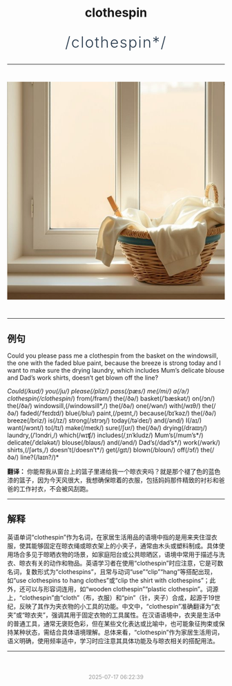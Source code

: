 <div align="center">

# clothespin

<div style="margin: 30px 0;">
<h1 style="font-size: 2.5em; font-weight: 300; letter-spacing: 2px; margin: 0; color: #2c3e50;">
/clothespin*/
</h1>
</div>

</div>

---

<div align="center" style="margin: 40px 0;">

![clothespin](images/clothespin.png)

</div>

---

## 例句

Could you please pass me a clothespin from the basket on the windowsill, the one with the faded blue paint, because the breeze is strong today and I want to make sure the drying laundry, which includes Mum’s delicate blouse and Dad’s work shirts, doesn’t get blown off the line?

*Could(/kʊd/) you(/ju/) please(/pliz/) pass(/pæs/) me(/mi/) a(/ə/) clothespin(/clothespin*/) from(/frəm/) the(/ðə/) basket(/ˈbæskət/) on(/ɔn/) the(/ðə/) windowsill,(/windowsill*,/) the(/ðə/) one(/wən/) with(/wɪθ/) the(/ðə/) faded(/ˈfeɪdɪd/) blue(/blu/) paint,(/peɪnt,/) because(/bɪˈkəz/) the(/ðə/) breeze(/briz/) is(/ɪz/) strong(/strɔŋ/) today(/təˈdeɪ/) and(/ənd/) I(/aɪ/) want(/wɔnt/) to(/tɪ/) make(/meɪk/) sure(/ʃʊr/) the(/ðə/) drying(/draɪɪŋ/) laundry,(/ˈlɔndri,/) which(/wɪʧ/) includes(/ˌɪnˈkludz/) Mum’s(/mum’s*/) delicate(/ˈdɛləkət/) blouse(/blaʊs/) and(/ənd/) Dad’s(/dad’s*/) work(/wərk/) shirts,(/ʃərts,/) doesn’t(/doesn’t*/) get(/gɪt/) blown(/bloʊn/) off(/ɔf/) the(/ðə/) line?(/laɪn?/)*

**翻译：** 你能帮我从窗台上的篮子里递给我一个晾衣夹吗？就是那个褪了色的蓝色漆的篮子，因为今天风很大，我想确保晾着的衣服，包括妈妈那件精致的衬衫和爸爸的工作衬衣，不会被风刮跑。

---

## 解释

英语单词“clothespin”作为名词，在家居生活用品的语境中指的是用来夹住湿衣服，使其能够固定在晾衣绳或晾衣架上的小夹子，通常由木头或塑料制成。具体使用场合多见于晾晒衣物的场景，如家庭阳台或公共晾晒区，语境中常用于描述与洗衣、晾衣有关的动作和物品。英语学习者在使用“clothespin”时应注意，它是可数名词，复数形式为“clothespins”，且常与动词“use”“clip”“hang”等搭配出现，如“use clothespins to hang clothes”或“clip the shirt with clothespins”；此外，还可以与形容词连用，如“wooden clothespin”“plastic clothespin”。词源上，“clothespin”由“cloth”（布，衣服）和“pin”（针，夹子）合成，起源于19世纪，反映了其作为夹衣物的小工具的功能。中文中，“clothespin”准确翻译为“衣夹”或“晾衣夹”，强调其用于固定衣物的工具属性。在汉语语境中，衣夹是生活中的普通工具，通常无褒贬色彩，但在某些文化表达或比喻中，也可能象征拘束或保持某种状态，需结合具体语境理解。总体来看，“clothespin”作为家居生活用词，语义明确，使用频率适中，学习时应注意其具体功能及与晾衣相关的搭配用法。


---

<div align="center" style="margin-top: 50px;">
<small style="color: #999; font-size: 0.9em;">2025-07-17 06:22:39</small>
</div>
